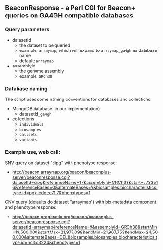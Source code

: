 ## BeaconResponse - a Perl CGI for Beacon+ queries on GA4GH compatible databases

### Query parameters

* datasetId
   * the dataset to be queried
   * example: `arraymap`, which will expand to `arraymap_ga4gh` as database name
   * default: `arraymap`
* assemblyId
   * the genome assembly
   * example: `GRCh38`

### Database naming

The script uses some naming conventions for databases and collections:

* MongoDB database (in our implementation)
   * datasetId`_ga4gh`
* collections
   * `individuals`
   * `biosamples`
   * `callsets`
   * `variants`

### Example use, web call:

SNV query on dataset "dipg" with phenotype response:

* http://beacon.arraymap.org/beacon/beaconplus-server/beaconresponse.cgi?datasetId=dipg&referenceName=17&assemblyId=GRCh38&start=7733516&referenceBases=G&alternateBases=A&biosamples.biocharacteristics.type.id=pgx:icdot:c71.7&phenotypes=1

CNV query (defaults do dataset "arraymap") with bio-metadata component and phenotype response:

* http://beacon.progenetix.org/beacon/beaconplus-server/beaconresponse.cgi?datasetId=arraymap&referenceName=9&assemblyId=GRCh38&startMin=19,500,000&startMax=21,975,098&endMin=21,967,753&endMax=24,500,000&alternateBases=DEL&biosamples.biosamples.biocharacteristics.type.id=ncit:c3224&phenotypes=1
